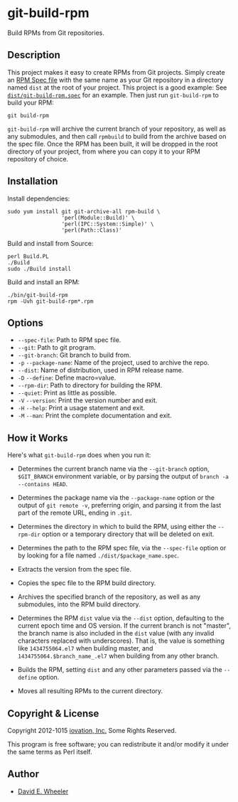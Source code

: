 git-build-rpm
=============

Build RPMs from Git repositories.

Description
-----------

This project makes it easy to create RPMs from Git projects. Simply create an
[RPM Spec file](http://www.rpm.org/max-rpm/p5208.html) with the same name as
your Git repository in a directory named `dist` at the root of your project.
This project is a good example: See
[`dist/git-build-rpm.spec`](dist/git-build-rpm.spec) for an example. Then just
run `git-build-rpm` to build your RPM:

    git build-rpm

`git-build-rpm` will archive the current branch of your repository, as well
as any submodules, and then call `rpmbuild` to build from the archive based
on the spec file. Once the RPM has been built, it will be dropped in the root
directory of your project, from where you can copy it to your RPM repository
of choice.

Installation
------------

Install dependencies:

    sudo yum install git git-archive-all rpm-build \
                     'perl(Module::Build)' \
                     'perl(IPC::System::Simple)' \
                     'perl(Path::Class)'

Build and install from Source:

    perl Build.PL
    ./Build
    sudo ./Build install

Build and install an RPM:

    ./bin/git-build-rpm
    rpm -Uvh git-build-rpm*.rpm

Options
-------

* `--spec-file`: Path to RPM spec file.
* `--git`: Path to git program.
* `--git-branch`: Git branch to build from.
* `-p` `--package-name`: Name of the project, used to archive the repo.
* `--dist`: Name of distribution, used in RPM release name.
* `-D` `--define`:  Define macro=value.
* `--rpm-dir`: Path to directory for building the RPM.
* `--quiet`: Print as little as possible.
* `-V` `--version`: Print the version number and exit.
* `-H` `--help`: Print a usage statement and exit.
* `-M` `--man`: Print the complete documentation and exit.

How it Works
------------

Here's what `git-build-rpm` does when you run it:

*   Determines the current branch name via the `--git-branch` option,
    `$GIT_BRANCH` environment variable, or by parsing the output of
    `branch -a --contains HEAD`.

*   Determines the package name via the `--package-name` option or the
    output of `git remote -v`, preferring origin, and parsing it from
    the last part of the remote URL, ending in `.git`.

*   Determines the directory in which to build the RPM, using either the
    `--rpm-dir` option or a temporary directory that will be deleted on exit.

*   Determines the path to the RPM spec file, via the `--spec-file` option
    or by looking for a file named `./dist/$package_name.spec`.

*   Extracts the version from the spec file.

*   Copies the spec file to the RPM build directory.

*   Archives the specified branch of the repository, as well as any
    submodules, into the RPM build directory.

*   Determines the RPM `dist` value via the `--dist` option, defaulting to the
    current epoch time and OS version. If the current branch is not "master",
    the branch name is also included in the `dist` value (with any invalid
    characters replaced with underscores). That is, the value is something
    like `1434755064.el7` when building master, and
    `1434755064.$branch_name_.el7` when building from any other branch.

*   Builds the RPM, setting `dist` and any other parameters passed via the
    `--define` option.

*   Moves all resulting RPMs to the current directory.

Copyright & License
-------------------
Copyright 2012-1015 [iovation, Inc.](http://iovation.com/) Some Rights
Reserved.

This program is free software; you can redistribute it and/or modify it under
the same terms as Perl itself.

Author
------
* [David E. Wheeler](mailto:david.wheeler@iovation.com)

